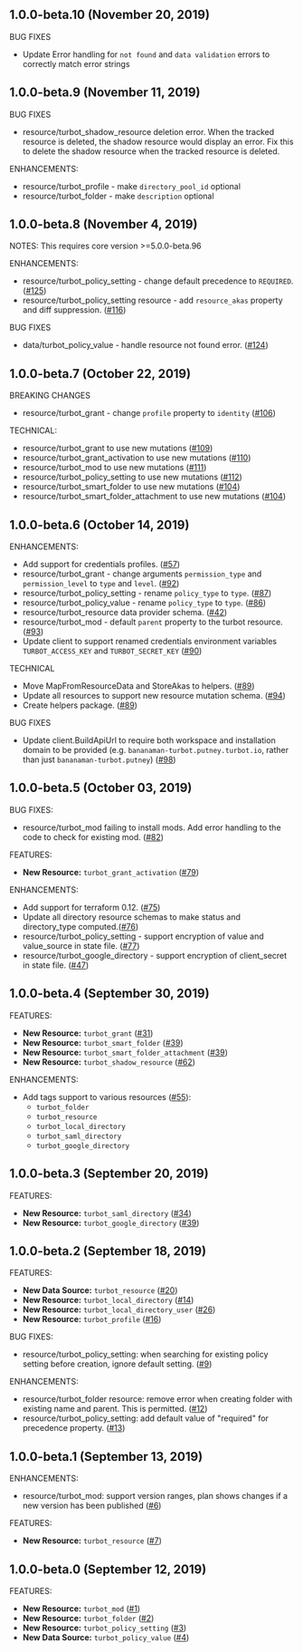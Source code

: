

## 1.0.0-beta.10 (November 20, 2019)

BUG FIXES
* Update Error handling for `not found` and `data validation` errors to correctly match error strings   

## 1.0.0-beta.9 (November 11, 2019)


BUG FIXES
* resource/turbot_shadow_resource deletion error. When the tracked resource is deleted, the shadow resource would display an error. Fix this to delete the shadow resource when the tracked resource is deleted.  

ENHANCEMENTS:
* resource/turbot_profile - make `directory_pool_id` optional
* resource/turbot_folder - make `description` optional

## 1.0.0-beta.8 (November 4, 2019)
NOTES: 
This requires core version >=5.0.0-beta.96  

ENHANCEMENTS:
* resource/turbot_policy_setting - change default precedence to `REQUIRED`. ([#125](https://github.com/turbotio/terraform-provider-turbot/issues/125))
* resource/turbot_policy_setting resource - add `resource_akas` property and diff suppression. ([#116](https://github.com/turbotio/terraform-provider-turbot/issues/116))

BUG FIXES

* data/turbot_policy_value - handle resource not found error. ([#124](https://github.com/turbotio/terraform-provider-turbot/issues/124))

## 1.0.0-beta.7 (October 22, 2019)

BREAKING CHANGES
* resource/turbot_grant - change `profile` property to `identity` ([#106](https://github.com/turbotio/terraform-provider-turbot/issues/106)) 

TECHNICAL:
* resource/turbot_grant to use new mutations ([#109](https://github.com/turbotio/terraform-provider-turbot/issues/109))
* resource/turbot_grant_activation to use new mutations ([#110](https://github.com/turbotio/terraform-provider-turbot/issues/110))
* resource/turbot_mod to use new mutations ([#111](https://github.com/turbotio/terraform-provider-turbot/issues/111))
* resource/turbot_policy_setting to use new mutations ([#112](https://github.com/turbotio/terraform-provider-turbot/issues/112))
* resource/turbot_smart_folder to use new mutations ([#104](https://github.com/turbotio/terraform-provider-turbot/issues/104))
* resource/turbot_smart_folder_attachment to use new mutations ([#104](https://github.com/turbotio/terraform-provider-turbot/issues/104))

## 1.0.0-beta.6 (October 14, 2019)

ENHANCEMENTS:
* Add support for credentials profiles. ([#57](https://github.com/turbotio/terraform-provider-turbot/issues/57))
* resource/turbot_grant - change arguments `permission_type` and `permission_level` to `type` and `level`. ([#92](https://github.com/turbotio/terraform-provider-turbot/issues/92))
* resource/turbot_policy_setting - rename `policy_type` to `type`. ([#87](https://github.com/turbotio/terraform-provider-turbot/issues/87)) 
* resource/turbot_policy_value - rename `policy_type` to `type`. ([#86](https://github.com/turbotio/terraform-provider-turbot/issues/86)) 
* resource/turbot_resource data provider schema. ([#42](https://github.com/turbotio/terraform-provider-turbot/issues/42))  
* resource/turbot_mod - default `parent` property to the turbot resource. ([#93](https://github.com/turbotio/terraform-provider-turbot/issues/93)) 
* Update client to support renamed credentials environment variables `TURBOT_ACCESS_KEY` and `TURBOT_SECRET_KEY` ([#90](https://github.com/turbotio/terraform-provider-turbot/issues/90))

TECHNICAL
* Move MapFromResourceData and StoreAkas to helpers. ([#89](https://github.com/turbotio/terraform-provider-turbot/issues/89)) 
* Update all resources to support new resource mutation schema.  ([#94](https://github.com/turbotio/terraform-provider-turbot/issues/94))
* Create helpers package. ([#89](https://github.com/turbotio/terraform-provider-turbot/issues/89))
  

BUG FIXES
* Update client.BuildApiUrl to require both workspace and installation domain to be provided (e.g. `bananaman-turbot.putney.turbot.io`, rather than just `bananaman-turbot.putney`) ([#98](https://github.com/turbotio/terraform-provider-turbot/issues/98))

## 1.0.0-beta.5 (October 03, 2019)

BUG FIXES: 
* resource/turbot_mod failing to install mods. Add error handling to the code to check for existing mod. ([#82](https://github.com/turbotio/terraform-provider-turbot/issues/82))

FEATURES:
* **New Resource:** `turbot_grant_activation` ([#79](https://github.com/turbotio/terraform-provider-turbot/issues/79))

ENHANCEMENTS:
* Add support for terraform 0.12. ([#75](https://github.com/turbotio/terraform-provider-turbot/issues/75))
* Update all directory resource schemas to make status and directory_type computed.([#76](https://github.com/turbotio/terraform-provider-turbot/issues/76)) 
* resource/turbot_policy_setting - support encryption of value and value_source in state file. ([#77](https://github.com/turbotio/terraform-provider-turbot/issues/77))
* resource/turbot_google_directory - support encryption of client_secret in state file. ([#47](https://github.com/turbotio/terraform-provider-turbot/issues/47))

## 1.0.0-beta.4 (September 30, 2019)

FEATURES:
* **New Resource:** `turbot_grant` ([#31](https://github.com/turbotio/terraform-provider-turbot/issues/31))
* **New Resource:** `turbot_smart_folder` ([#39](https://github.com/turbotio/terraform-provider-turbot/issues/39))
* **New Resource:** `turbot_smart_folder_attachment` ([#39](https://github.com/turbotio/terraform-provider-turbot/issues/39))
* **New Resource:** `turbot_shadow_resource` ([#62](https://github.com/turbotio/terraform-provider-turbot/issues/62))

ENHANCEMENTS:
* Add tags support to various resources  ([#55](https://github.com/turbotio/terraform-provider-turbot/issues/55)): 
  * `turbot_folder`
  * `turbot_resource `
  * `turbot_local_directory`
  * `turbot_saml_directory`
  * `turbot_google_directory`
  

## 1.0.0-beta.3 (September 20, 2019)

FEATURES:
* **New Resource:** `turbot_saml_directory` ([#34](https://github.com/turbotio/terraform-provider-turbot/issues/34))
* **New Resource:** `turbot_google_directory` ([#39](https://github.com/turbotio/terraform-provider-turbot/issues/39))

## 1.0.0-beta.2 (September 18, 2019)

FEATURES:
* **New Data Source:** `turbot_resource` ([#20](https://github.com/turbotio/terraform-provider-turbot/issues/20))
* **New Resource:** `turbot_local_directory` ([#14](https://github.com/turbotio/terraform-provider-turbot/issues/14))
* **New Resource:** `turbot_local_directory_user` ([#26](hhttps://github.com/turbotio/terraform-provider-turbot/issues/26))
* **New Resource:** `turbot_profile` ([#16](https://github.com/turbotio/terraform-provider-turbot/issues/16))

BUG FIXES:

* resource/turbot_policy_setting: when searching for existing policy setting before creation, ignore default setting. ([#9](https://github.com/turbotio/terraform-provider-turbot/issues/9))

ENHANCEMENTS:

* resource/turbot_folder resource: remove error when creating folder with existing name and parent. This is permitted. ([#12](https://github.com/turbotio/terraform-provider-turbot/issues/12))
* resource/turbot_policy_setting: add default value of "required" for precedence property.  ([#13](https://github.com/turbotio/terraform-provider-turbot/issues/13))

## 1.0.0-beta.1 (September 13, 2019)

ENHANCEMENTS:

* resource/turbot_mod: support version ranges, plan shows changes if a new version has been published ([#6](https://github.com/turbotio/terraform-provider-turbot/issues/6))

FEATURES:

* **New Resource:** `turbot_resource` ([#7](https://github.com/turbotio/terraform-provider-turbot/issues/7))


## 1.0.0-beta.0 (September 12, 2019)

FEATURES:

* **New Resource:** `turbot_mod` ([#1](https://github.com/turbotio/terraform-provider-turbot/issues/1))
* **New Resource:** `turbot_folder` ([#2](https://github.com/turbotio/terraform-provider-turbot/issues/2))
* **New Resource:** `turbot_policy_setting` ([#3](https://github.com/turbotio/terraform-provider-turbot/issues/3))
* **New Data Source:** `turbot_policy_value` ([#4](https://github.com/turbotio/terraform-provider-turbot/issues/4))
